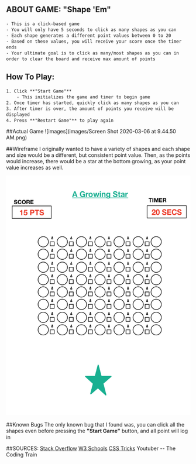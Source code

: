 ## ABOUT GAME: "Shape 'Em"

 	- This is a click-based game
 	- You will only have 5 seconds to click as many shapes as you can
 	- Each shape generates a different point values between 0 to 20 
 	- Based on these values, you will receive your score once the timer ends 
 	- Your ultimate goal is to click as many/most shapes as you can in order to clear the board and receive max amount of points 

 ## How To Play:
 
 	1. Click **"Start Game"**
 		- This initializes the game and timer to begin game
 	2. Once timer has started, quickly click as many shapes as you can
 	3. After timer is over, the amount of points you receive will be displayed 
 	4. Press **"Restart Game"** to play again 


##Actual Game
![images](images/Screen Shot 2020-03-06 at 9.44.50 AM.png)

##Wireframe
I originally wanted to have a variety of shapes and each shape and size would be a different, but consistent point value. Then, as the points would increase, there would be a star at the bottom growing, as your point value increases as well.

![images](images/IMG_0042.JPG)


##Known Bugs
The only known bug that I found was, you can click all the shapes even before pressing the **"Start Game"** button, and all point will log in 

##SOURCES:
[Stack Overflow](www.stackoverflow.com) 
[W3 Schools](www.w3schools.com) 
[CSS Tricks](www.css-tricks.com)
Youtuber -- The Coding Train 
















